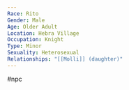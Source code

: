 ```yaml
---
Race: Rito
Gender: Male
Age: Older Adult
Location: Hebra Village
Occupation: Knight
Type: Minor
Sexuality: Heterosexual
Relationships: "[[Molli]] (daughter)"
---
```

#npc 

